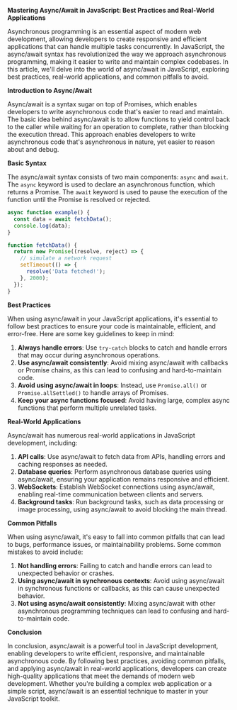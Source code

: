 **Mastering Async/Await in JavaScript: Best Practices and Real-World Applications**

Asynchronous programming is an essential aspect of modern web development, allowing developers to create responsive and efficient applications that can handle multiple tasks concurrently. In JavaScript, the async/await syntax has revolutionized the way we approach asynchronous programming, making it easier to write and maintain complex codebases. In this article, we'll delve into the world of async/await in JavaScript, exploring best practices, real-world applications, and common pitfalls to avoid.

**Introduction to Async/Await**

Async/await is a syntax sugar on top of Promises, which enables developers to write asynchronous code that's easier to read and maintain. The basic idea behind async/await is to allow functions to yield control back to the caller while waiting for an operation to complete, rather than blocking the execution thread. This approach enables developers to write asynchronous code that's asynchronous in nature, yet easier to reason about and debug.

**Basic Syntax**

The async/await syntax consists of two main components: `async` and `await`. The `async` keyword is used to declare an asynchronous function, which returns a Promise. The `await` keyword is used to pause the execution of the function until the Promise is resolved or rejected.

```javascript
async function example() {
  const data = await fetchData();
  console.log(data);
}

function fetchData() {
  return new Promise((resolve, reject) => {
    // simulate a network request
    setTimeout(() => {
      resolve('Data fetched!');
    }, 2000);
  });
}
```

**Best Practices**

When using async/await in your JavaScript applications, it's essential to follow best practices to ensure your code is maintainable, efficient, and error-free. Here are some key guidelines to keep in mind:

1. **Always handle errors**: Use `try-catch` blocks to catch and handle errors that may occur during asynchronous operations.
2. **Use async/await consistently**: Avoid mixing async/await with callbacks or Promise chains, as this can lead to confusing and hard-to-maintain code.
3. **Avoid using async/await in loops**: Instead, use `Promise.all()` or `Promise.allSettled()` to handle arrays of Promises.
4. **Keep your async functions focused**: Avoid having large, complex async functions that perform multiple unrelated tasks.

**Real-World Applications**

Async/await has numerous real-world applications in JavaScript development, including:

1. **API calls**: Use async/await to fetch data from APIs, handling errors and caching responses as needed.
2. **Database queries**: Perform asynchronous database queries using async/await, ensuring your application remains responsive and efficient.
3. **WebSockets**: Establish WebSocket connections using async/await, enabling real-time communication between clients and servers.
4. **Background tasks**: Run background tasks, such as data processing or image processing, using async/await to avoid blocking the main thread.

**Common Pitfalls**

When using async/await, it's easy to fall into common pitfalls that can lead to bugs, performance issues, or maintainability problems. Some common mistakes to avoid include:

1. **Not handling errors**: Failing to catch and handle errors can lead to unexpected behavior or crashes.
2. **Using async/await in synchronous contexts**: Avoid using async/await in synchronous functions or callbacks, as this can cause unexpected behavior.
3. **Not using async/await consistently**: Mixing async/await with other asynchronous programming techniques can lead to confusing and hard-to-maintain code.

**Conclusion**

In conclusion, async/await is a powerful tool in JavaScript development, enabling developers to write efficient, responsive, and maintainable asynchronous code. By following best practices, avoiding common pitfalls, and applying async/await in real-world applications, developers can create high-quality applications that meet the demands of modern web development. Whether you're building a complex web application or a simple script, async/await is an essential technique to master in your JavaScript toolkit.